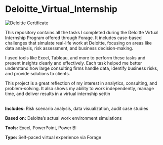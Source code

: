 # Deloitte_Virtual_Internship
![Deloitte Certificate](https://github.com/user-attachments/assets/5be1811a-8888-4980-a340-42a5b192a4e6)

This repository contains all the tasks I completed during the Deloitte Virtual Internship Program offered through Forage.
It includes case-based challenges that simulate real-life work at Deloitte, focusing on areas like data analysis, risk assessment, and business decision-making.

I used tools like Excel, Tableau, and more to perform these tasks and present insights clearly and effectively. Each task helped me better understand how large consulting firms handle data, identify business risks, and provide solutions to clients.

This project is a great reflection of my interest in analytics, consulting, and problem-solving. It also shows my ability to work independently, manage time, and deliver results in a virtual internship settin
<br><br>

<b>Includes:</b> Risk scenario analysis, data visualization, audit case studies

<b>Based on:</b> Deloitte’s actual work environment simulations

<b>Tools:</b> Excel, PowerPoint, Power BI

<b>Type:</b> Self-paced virtual experience via Forage

